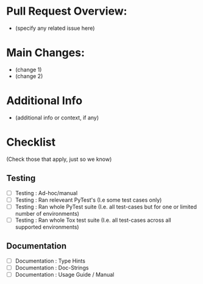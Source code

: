 # Pull Request Overview:
- (specify any related issue here)

# Main Changes:
- (change 1)
- (change 2)

# Additional Info
- (additional info or context, if any)


# Checklist
(Check those that apply, just so we know)
## Testing
- [ ] Testing : Ad-hoc/manual
- [ ] Testing : Ran releveant PyTest's 
    (I.e some test cases only)
- [ ] Testing : Ran whole PyTest suite 
    (I.e. all test-cases but for one or limited number of environments)
- [ ] Testing : Ran whole Tox test suite 
    (I.e. all test-cases across all supported environments)
  
## Documentation
- [ ] Documentation : Type Hints
- [ ] Documentation : Doc-Strings
- [ ] Documentation : Usage Guide / Manual
